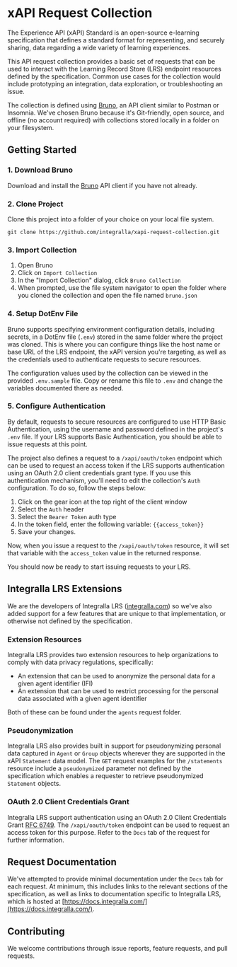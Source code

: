 # xAPI Request Collection

The Experience API (xAPI) Standard is an open-source e-learning specification that defines a
standard format for representing, and securely sharing, data regarding a wide variety of learning
experiences.

This API request collection provides a basic set of requests that can be used to interact with the
Learning Record Store (LRS) endpoint resources defined by the specification. Common use cases for
the collection would include prototyping an integration, data exploration, or troubleshooting an
issue.

The collection is defined using [Bruno](https://www.usebruno.com/), an API client similar to
Postman or Insomnia. We've chosen Bruno because it's Git-friendly, open source, and offline (no
account required) with collections stored locally in a folder on your filesystem.

## Getting Started

### 1. Download Bruno

Download and install the [Bruno](https://www.usebruno.com/downloads) API client if you have not
already.

### 2. Clone Project

Clone this project into a folder of your choice on your local file system.

```shell
git clone https://github.com/integralla/xapi-request-collection.git
```

### 3. Import Collection

1. Open Bruno
2. Click on `Import Collection`
3. In the "Import Collection" dialog, click `Bruno Collection`
4. When prompted, use the file system navigator to open the folder where you cloned the collection
   and open the file named `bruno.json`

### 4. Setup DotEnv File

Bruno supports specifying environment configuration details, including secrets, in a DotEnv
file (`.env`) stored in the same folder where the project was cloned. This is where you can
configure things like the host name or base URL of the LRS endpoint, the xAPI version you're
targeting, as well as the credentials used to authenticate requests to secure resources.

The configuration values used by the collection can be viewed in the provided `.env.sample` file.
Copy or rename this file to `.env` and change the variables documented there as needed.

### 5. Configure Authentication

By default, requests to secure resources are configured to use HTTP Basic Authentication, using the
username and password defined in the project's `.env` file. If your LRS supports Basic
Authentication, you should be able to issue requests at this point.

The project also defines a request to a `/xapi/oauth/token` endpoint which can be used to request an
access token if the LRS supports authentication using an OAuth 2.0 client credentials grant type. If
you use this authentication mechanism, you'll need to edit the collection's `Auth` configuration. To
do so, follow the steps below:

1. Click on the gear icon at the top right of the client window
2. Select the `Auth` header
3. Select the `Bearer Token` auth type
4. In the token field, enter the following variable: `{{access_token}}`
5. Save your changes.

Now, when you issue a request to the `/xapi/oauth/token` resource, it will set that variable with
the `access_token` value in the returned response.

You should now be ready to start issuing requests to your LRS.

## Integralla LRS Extensions

We are the developers of Integralla LRS ([integralla.com](https://integralla.com)) so we've also
added support for a few features that are unique to that implementation, or otherwise not defined by
the specification.

### Extension Resources

Integralla LRS provides two extension resources to help organizations to comply with data privacy
regulations, specifically:

* An extension that can be used to anonymize the personal data for a given agent identifier (IFI)
* An extension that can be used to restrict processing for the personal data associated with a given
  agent identifier

Both of these can be found under the `agents` request folder.

### Pseudonymization

Integralla LRS also provides built in support for pseudonymizing personal data captured in `Agent`
or `Group` objects wherever they are supported in the xAPI `Statement` data model. The `GET` request
examples for the `/statements` resource include a `pseudonymized` parameter not defined by the
specification which enables a requester to retrieve pseudonymized `Statement` objects.

### OAuth 2.0 Client Credentials Grant

Integralla LRS support authentication using an OAuth 2.0 Client Credentials
Grant [RFC 6749](https://datatracker.ietf.org/doc/html/rfc6749#section-4.4). The `/xapi/oauth/token`
endpoint can be used to request an access token for this purpose. Refer to the `Docs` tab of the
request for further information.

## Request Documentation

We've attempted to provide minimal documentation under the `Docs` tab for each request. At minimum,
this includes links to the relevant sections of the specification, as well as links to documentation
specific to Integralla LRS, which is hosted
at [https://docs.integralla.com/](https://docs.integralla.com/).

## Contributing

We welcome contributions through issue reports, feature requests, and pull requests.


